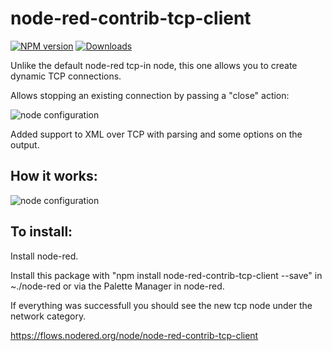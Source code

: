 # node-red-contrib-tcp-client

[![NPM version][npm-image]][npm-url]
[![Downloads][downloads-image]][npm-url]

[npm-url]: https://npmjs.org/package/node-red-contrib-tcp-client
[downloads-image]: https://img.shields.io/npm/dm/node-red-contrib-tcp-client.svg
[npm-image]: https://img.shields.io/npm/v/node-red-contrib-tcp-client.svg

Unlike the default node-red tcp-in node, this one allows you to create dynamic TCP connections.

Allows stopping an existing connection by passing a "close" action:

![node configuration](https://raw.githubusercontent.com/tiagordc/node-red-contrib-tcp-client/master/flow.png)

Added support to XML over TCP with parsing and some options on the output.

## How it works:

![node configuration](https://raw.githubusercontent.com/tiagordc/node-red-contrib-tcp-client/master/edit.png)

## To install: 

Install node-red.

Install this package with "npm install node-red-contrib-tcp-client --save" in ~./node-red or via the Palette Manager in node-red.

If everything was successfull you should see the new tcp node under the network category.

https://flows.nodered.org/node/node-red-contrib-tcp-client
